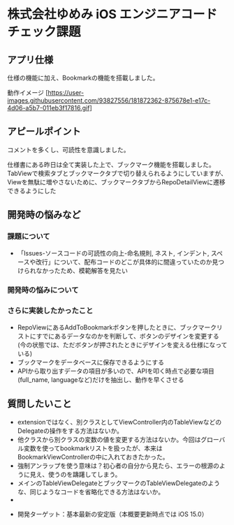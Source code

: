 # 株式会社ゆめみ iOS エンジニアコードチェック課題

## アプリ仕様

仕様の機能に加え、Bookmarkの機能を搭載しました。

動作イメージ
[https://user-images.githubusercontent.com/93827556/181872362-875678e1-e17c-4d06-a5b7-011eb3f17816.gif]

## アピールポイント
コメントを多くし、可読性を意識しました。

仕様書にある昨日は全て実装した上で、ブックマーク機能を搭載しました。
TabViewで検索タブとブックマークタブで切り替えられるようにしていますが、Viewを無駄に増やさないために、ブックマークタブからRepoDetailViewに遷移できるようにした

## 開発時の悩みなど
### 課題について
* 「Issues-ソースコードの可読性の向上-命名規則, ネスト, インデント, スペースや改行」について、配布コードのどこが具体的に間違っていたのか見つけられなかったため、模範解答を見たい

### 開発時の悩みについて

### さらに実装したかったこと
* RepoViewにあるAddToBookmarkボタンを押したときに、ブックマークリストにすでにあるデータなのかを判断して、ボタンのデザインを変更する(今の状態では、ただボタンが押されたときにデザインを変える仕様になっている)
* ブックマークをデータベースに保存できるようにする
* APIから取り出すデータの項目が多いので、APIを叩く時点で必要な項目(full_name, languageなど)だけを抽出し、動作を早くさせる

## 質問したいこと
* extensionではなく、別クラスとしてViewController内のTableViewなどのDelegateの操作をする方法はないか。
* 他クラスから別クラスの変数の値を変更する方法はないか。今回はグローバル変数を使ってbookmarkリストを扱ったが、本来はBookmarkViewControllerの中に入れておきたかった。
* 強制アンラップを使う意味は？初心者の自分から見たら、エラーの根源のように見え、使うのを躊躇してしまう。
* メインのTableViewDelegateとブックマークのTableViewDelegateのような、同じようなコードを省略化できる方法はないか。
* 
- 開発ターゲット：基本最新の安定版（本概要更新時点では iOS 15.0）
